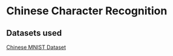 # Chinese Character Recognition

## Datasets used
[Chinese MNIST Dataset](https://www.kaggle.com/datasets/gpreda/chinese-mnist)